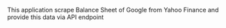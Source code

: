This application scrape Balance Sheet of Google from Yahoo Finance and provide this data via API endpoint